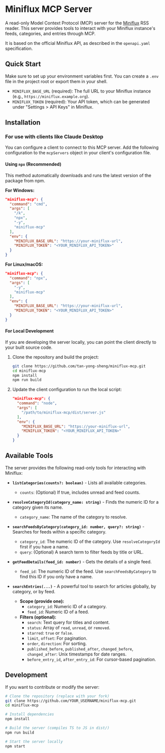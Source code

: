 # Miniflux MCP Server

A read-only Model Context Protocol (MCP) server for the [Miniflux](https://miniflux.app/) RSS reader. This server provides tools to interact with your Miniflux instance's feeds, categories, and entries through MCP.

It is based on the official Miniflux API, as described in the `openapi.yaml` specification.

## Quick Start

Make sure to set up your environment variables first. You can create a `.env` file in the project root or export them in your shell.

- `MINIFLUX_BASE_URL` (required): The full URL to your Miniflux instance (e.g., `https://miniflux.example.org`).
- `MINIFLUX_TOKEN` (required): Your API token, which can be generated under "Settings > API Keys" in Miniflux.

## Installation

### For use with clients like Claude Desktop

You can configure a client to connect to this MCP server. Add the following configuration to the `mcpServers` object in your client's configuration file.

#### Using `npx` (Recommended)

This method automatically downloads and runs the latest version of the package from npm.

**For Windows:**
```json
"miniflux-mcp": {
  "command": "cmd",
  "args": [
    "/k",
    "npx",
    "-y",
    "miniflux-mcp"
  ],
  "env": {
    "MINIFLUX_BASE_URL": "https://your-miniflux-url",
    "MINIFLUX_TOKEN": "<YOUR_MINIFLUX_API_TOKEN>"
  }
}
```

**For Linux/macOS:**
```json
"miniflux-mcp": {
  "command": "npx",
  "args": [
    "-y",
    "miniflux-mcp"
  ],
  "env": {
    "MINIFLUX_BASE_URL": "https://your-miniflux-url",
    "MINIFLUX_TOKEN": "<YOUR_MINIFLUX_API_TOKEN>"
  }
}
```

#### For Local Development

If you are developing the server locally, you can point the client directly to your built source code.

1. Clone the repository and build the project:
   ```bash
   git clone https://github.com/tan-yong-sheng/miniflux-mcp.git
   cd miniflux-mcp
   npm install
   npm run build
   ```

2.  Update the client configuration to run the local script:

    ```json
    "miniflux-mcp": {
      "command": "node",
      "args": [
        "/path/to/miniflux-mcp/dist/server.js"
      ],
      "env": {
        "MINIFLUX_BASE_URL": "https://your-miniflux-url",
        "MINIFLUX_TOKEN": "<YOUR_MINIFLUX_API_TOKEN>"
      }
    }
    ```

## Available Tools

The server provides the following read-only tools for interacting with Miniflux:

- **`listCategories(counts?: boolean)`** - Lists all available categories.
  - `counts`: (Optional) If true, includes unread and feed counts.

- **`resolveCategoryId(category_name: string)`** - Finds the numeric ID for a category given its name.
  - `category_name`: The name of the category to resolve.

- **`searchFeedsByCategory(category_id: number, query?: string)`** - Searches for feeds within a specific category.
  - `category_id`: The numeric ID of the category. Use `resolveCategoryId` first if you have a name.
  - `query`: (Optional) A search term to filter feeds by title or URL.

- **`getFeedDetails(feed_id: number)`** - Gets the details of a single feed.
  - `feed_id`: The numeric ID of the feed. Use `searchFeedsByCategory` to find this ID if you only have a name.

- **`searchEntries(...)`** - A powerful tool to search for articles globally, by category, or by feed.
  - **Scope (provide one):**
    - `category_id`: Numeric ID of a category.
    - `feed_id`: Numeric ID of a feed.
  - **Filters (optional):**
    - `search`: Text query for titles and content.
    - `status`: Array of `read`, `unread`, or `removed`.
    - `starred`: `true` or `false`.
    - `limit`, `offset`: For pagination.
    - `order`, `direction`: For sorting.
    - `published_before`, `published_after`, `changed_before`, `changed_after`: Unix timestamps for date ranges.
    - `before_entry_id`, `after_entry_id`: For cursor-based pagination.


## Development

If you want to contribute or modify the server:

```bash
# Clone the repository (replace with your fork)
git clone https://github.com/YOUR_USERNAME/miniflux-mcp.git
cd miniflux-mcp

# Install dependencies
npm install

# Build the server (compiles TS to JS in dist/)
npm run build

# Start the server locally
npm start
```


